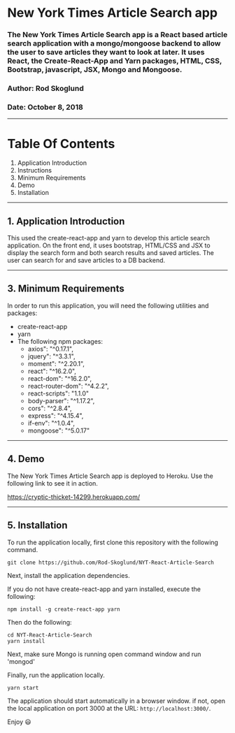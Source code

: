 # **New York Times Article Search app**
### The New York Times Article Search app is a React based article search application with a mongo/mongoose backend to allow the user to save articles they want to look at later. It uses React, the Create-React-App and Yarn packages, HTML, CSS, Bootstrap, javascript, JSX, Mongo and Mongoose.
### Author: Rod Skoglund
### Date: October 8, 2018

----------------

# **Table Of Contents**
1. Application Introduction
2. Instructions
3. Minimum Requirements
4. Demo
5. Installation

----------------

## **1. Application Introduction**
This used the create-react-app and yarn to develop this article search application. On the front end, it uses bootstrap, HTML/CSS and JSX to display the search form and both search results and saved articles. The user can search for and save articles to a DB backend. 

----------------

## **3. Minimum Requirements**
In order to run this application, you will need the following utilities and packages:
 * create-react-app 
 * yarn
 * The following npm packages:
     * axios": "^0.17.1",
     * jquery": "^3.3.1",
     * moment": "^2.20.1",
     * react": "^16.2.0",
     * react-dom": "^16.2.0",
     * react-router-dom": "^4.2.2",
     * react-scripts": "1.1.0"
     * body-parser": "^1.17.2",
     * cors": "^2.8.4",
     * express": "^4.15.4",
     * if-env": "^1.0.4",
     * mongoose": "^5.0.17"

----------------

## **4. Demo**

The New York Times Article Search app is deployed to Heroku. Use the following link to see it in action.

https://cryptic-thicket-14299.herokuapp.com/

----------------

## **5. Installation**

To run the application locally, first clone this repository with the following command.

	git clone https://github.com/Rod-Skoglund/NYT-React-Article-Search
	
Next, install the application dependencies.

  If you do not have create-react-app and yarn installed, execute the following:
  
    npm install -g create-react-app yarn

  Then do the following:

	cd NYT-React-Article-Search
	yarn install

Next, make sure Mongo is running
  open command window and run 'mongod'

Finally, run the application locally.

	yarn start
	
The application should start automatically in a browser window. 
if not, open the local application on port 3000 at the URL: `http://localhost:3000/`.

Enjoy :smiley: 